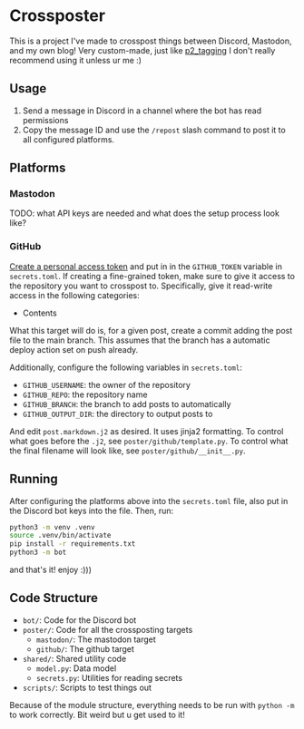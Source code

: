 # Crossposter

This is a project I've made to crosspost things between Discord, Mastodon, and
my own blog! Very custom-made, just like
[p2_tagging](https://github.com/p0lyw0lf/p2_tagging) I don't really recommend
using it unless ur me :)

## Usage

1. Send a message in Discord in a channel where the bot has read permissions
2. Copy the message ID and use the `/repost` slash command to post it to all
   configured platforms.

## Platforms

### Mastodon

TODO: what API keys are needed and what does the setup process look like?

### GitHub

[Create a personal access token](https://docs.github.com/en/authentication/keeping-your-account-and-data-secure/managing-your-personal-access-tokens)
and put in in the `GITHUB_TOKEN` variable in `secrets.toml`. If creating a
fine-grained token, make sure to give it access to the repository you want to
crosspost to. Specifically, give it read-write access in the following
categories:
* Contents

What this target will do is, for a given post, create a commit adding the post
file to the main branch. This assumes that the branch has a automatic deploy
action set on push already.

Additionally, configure the following variables in `secrets.toml`:
* `GITHUB_USERNAME`: the owner of the repository
* `GITHUB_REPO`: the repository name
* `GITHUB_BRANCH`: the branch to add posts to automatically
* `GITHUB_OUTPUT_DIR`: the directory to output posts to

And edit `post.markdown.j2` as desired. It uses jinja2 formatting. To
control what goes before the `.j2`, see `poster/github/template.py`. To control
what the final filename will look like, see `poster/github/__init__.py`.

## Running

After configuring the platforms above into the `secrets.toml` file, also put in
the Discord bot keys into the file. Then, run:

```zsh
python3 -m venv .venv
source .venv/bin/activate
pip install -r requirements.txt
python3 -m bot
```

and that's it! enjoy :)))

## Code Structure

* `bot/`: Code for the Discord bot
* `poster/`: Code for all the crossposting targets
    * `mastodon/`: The mastodon target
    * `github/`: The github target
* `shared/`: Shared utility code
    * `model.py`: Data model
    * `secrets.py`: Utilities for reading secrets
* `scripts/`: Scripts to test things out

Because of the module structure, everything needs to be run with `python -m` to
work correctly. Bit weird but u get used to it!
